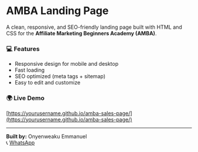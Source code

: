 # AMBA Landing Page

A clean, responsive, and SEO-friendly landing page built with HTML and CSS for the **Affiliate Marketing Beginners Academy (AMBA)**.

### 💻 Features
- Responsive design for mobile and desktop
- Fast loading
- SEO optimized (meta tags + sitemap)
- Easy to edit and customize

### 🌍 Live Demo
[https://yourusername.github.io/amba-sales-page/](https://yourusername.github.io/amba-sales-page/)

---

**Built by:** Onyenweaku Emmanuel  
📞 [WhatsApp](https://wa.me/2347064541907)
